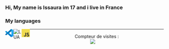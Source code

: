 ### Hi, My name is Issaura im 17 and i live in France

### My languages

<img align="left" width = "26px" alt = "Visual studio code" src = "https://raw.githubusercontent.com/github/explore/80688e429a7d4ef2fca1e82350fe8e3517d3494d/topics/visual-studio-code/visual-studio-code.png">
<img align="left" width = "26px" alt = "LUA" src = "https://static.wikia.nocookie.net/cso/images/0/0f/Lua-logo-nolabel.svg.png/revision/latest?cb=20181201144608">
<img align="left" width = "26px" alt = "JS" src = "https://raw.githubusercontent.com/voodootikigod/logo.js/master/js.png">

---  

<p align="center"> 
  Compteur de visites :<br>
  <img src="https://profile-counter.glitch.me/Aysmow/count.svg" />
</p>
